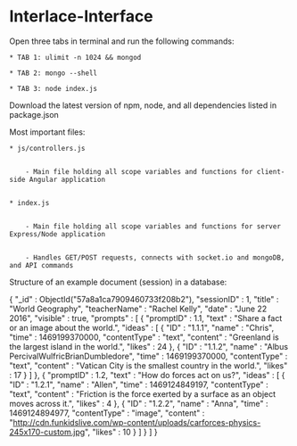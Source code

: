 # Interlace-Interface

Open three tabs in terminal and run the following commands:


	* TAB 1: ulimit -n 1024 && mongod

	* TAB 2: mongo --shell

	* TAB 3: node index.js



Download the latest version of npm, node, and all dependencies listed in package.json 



Most important files:


	* js/controllers.js


		- Main file holding all scope variables and functions for client-side Angular application


	* index.js


		- Main file holding all scope variables and functions for server Express/Node application


		- Handles GET/POST requests, connects with socket.io and mongoDB, and API commands



Structure of an example document (session) in a database:


{
	"_id" : ObjectId("57a8a1ca7909460733f208b2"),
	"sessionID" : 1,
	"title" : "World Geography",
	"teacherName" : "Rachel Kelly",
	"date" : "June 22 2016",
	"visible" : true,
	"prompts" : [
		{
			"promptID" : 1.1,
			"text" : "Share a fact or an image about the world.",
			"ideas" : [
				{
					"ID" : "1.1.1",
					"name" : "Chris",
					"time" : 1469199370000,
					"contentType" : "text",
					"content" : "Greenland is the largest island in the world.",
					"likes" : 24
				},
				{
					"ID" : "1.1.2",
					"name" : "Albus PercivalWulfricBrianDumbledore",
					"time" : 1469199370000,
					"contentType" : "text",
					"content" : "Vatican City is the smallest country in the world.",
					"likes" : 17
				}
			]
		},
		{
			"promptID" : 1.2,
			"text" : "How do forces act on us?",
			"ideas" : [
				{
					"ID" : "1.2.1",
					"name" : "Allen",
					"time" : 1469124849197,
					"contentType" : "text",
					"content" : "Friction is the force exerted by a surface as an object moves across it.",
					"likes" : 4
				},
				{
					"ID" : "1.2.2",
					"name" : "Anna",
					"time" : 1469124894977,
					"contentType" : "image",
					"content" : "http://cdn.funkidslive.com/wp-content/uploads/carforces-physics-245x170-custom.jpg",
					"likes" : 10
				}
			]
		}
	]
}
